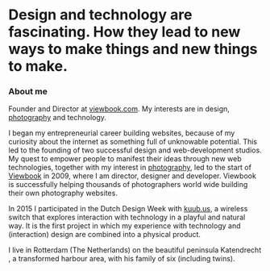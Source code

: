 
# Design and technology are fascinating. How they lead to new ways to make things and new things to make.

### About me

Founder and Director at [viewbook.com](https://viewbook.com). My interests are in design, [photography](https://rienswagerman.viewbook.com) and technology.

I began my entrepreneurial career building websites, because of my curiosity about the internet as something full of unknowable potential. This led to the founding of two successful design and web-development studios. My quest to empower people to manifest their ideas through new web technologies, together with my interest in [photography](http://rienswagerman.viewbook.com), led to the start of [Viewbook](viewbook.com) in 2009, where I am director, designer and developer. Viewbook is successfully helping thousands of photographers world wide building their own photography websites.

In 2015 I participated in the Dutch Design Week with [kuub.us](http://kuub.us), a wireless switch that explores interaction with technology in a playful and natural way. It is the first project in which my experience with technology and (interaction) design are combined into a physical product.

I live in Rotterdam (The Netherlands) on the beautiful peninsula Katendrecht , a transformed harbour area, with his family of six (including twins).
